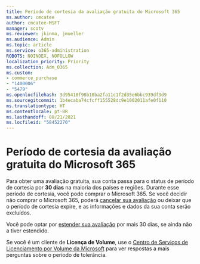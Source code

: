 ```yaml
---
title: Período de cortesia da avaliação gratuita do Microsoft 365
ms.author: cmcatee
author: cmcatee-MSFT
manager: scotv
ms.reviewer: jkinma, jmueller
ms.audience: Admin
ms.topic: article
ms.service: o365-administration
ROBOTS: NOINDEX, NOFOLLOW
localization_priority: Priority
ms.collection: Adm_O365
ms.custom:
- commerce_purchase
- "1400006"
- "5479"
ms.openlocfilehash: 3d95410f98b10ba2fa11c1f2d35e6bbc939df3d9
ms.sourcegitcommit: 1b4ecaba74cfcff155528dc9e1002011afe0f110
ms.translationtype: HT
ms.contentlocale: pt-BR
ms.lasthandoff: 08/21/2021
ms.locfileid: "58452270"
---
```

# <a name="grace-period-for-microsoft-365-free-trial"></a>Período de cortesia da avaliação gratuita do Microsoft 365

Para obter uma avaliação gratuita, sua conta passa para o status de período de cortesia por **30 dias** na maioria dos países e regiões. Durante esse período de cortesia, você pode comprar o Microsoft 365. Se você decidir não comprar o Microsoft 365, poderá [cancelar sua avaliação](https://docs.microsoft.com/microsoft-365/commerce/subscriptions/cancel-your-subscription?view=o365-worldwide) ou deixar que o período de cortesia expire, e as informações e dados da sua conta serão excluídos.

Você pode optar por [estender sua avaliação](https://docs.microsoft.com/microsoft-365/commerce/extend-your-trial) por mais 30 dias, se ainda não a tiver estendido.

Se você é um cliente de **Licença de Volume**, use o [Centro de Serviços de Licenciamento por Volume da Microsoft](https://support.microsoft.com/help/4471406/how-to-contact-the-microsoft-volume-licensing-service-center) para ver respostas a mais perguntas sobre o período de tolerância.
